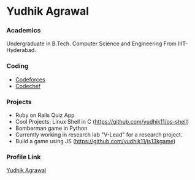 # Yudhik Agrawal

### Academics

Undergraduate in B.Tech. Computer Science and Engineering From IIIT-Hyderabad.

### Coding 
- [Codeforces](http://codeforces.com/profile/yudhik)
- [Codechef](https://www.codechef.com/users/yudhik)

### Projects

- Ruby on Rails Quiz App
- Cool Projects: Linux Shell in C (https://github.com/yudhik11/os-shell)
- Bomberman game in Python
- Currently working in research lab "V-Lead" for a research project.
- Build a game using JS (https://github.com/yudhik11/js13kgame)

### Profile Link

[Yudhik Agrawal](https://github.com/yudhik11/)
